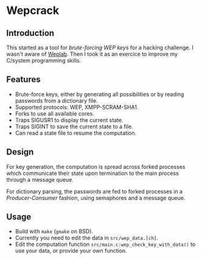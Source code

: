 # Wepcrack

## Introduction

This started as a tool for *brute-forcing WEP keys* for a hacking challenge. I
wasn't aware of [Weplab](http://weplab.sourceforge.net/). Then I took it as an
exercice to improve my C/system programming skills.

## Features

* Brute-force keys, either by generating all possibilities or by reading
  passwords from a dictionary file.
* Supported protocols: WEP, XMPP-SCRAM-SHA1.
* Forks to use all available cores.
* Traps SIGUSR1 to display the current state.
* Traps SIGINT to save the current state to a file.
* Can read a state file to resume the computation.

## Design

For key generation, the computation is spread across forked processes which
communicate their state upon termination to the main process through a message
queue.

For dictionary parsing, the passwords are fed to forked processes in a
*Producer-Consumer* fashion, using semaphores and a message queue.

## Usage

* Build with `make` (`gmake` on BSD).
* Currently you need to edit the data in `src/wep_data.[ch]`.
* Edit the computation function `src/main.c:wep_check_key_with_data()` to use
  your data, or provide your own function.
